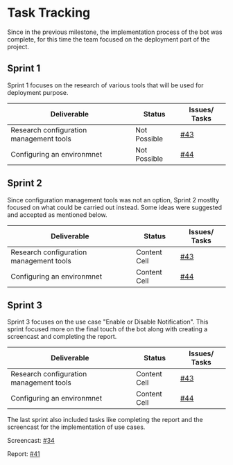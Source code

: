 
# Task Tracking

Since in the previous milestone, the implementation process of the bot was complete, for this time the team focused on the deployment part of the project.

## Sprint 1

Sprint 1 focuses on the research of various tools that will be used for deployment purpose.


| Deliverable                              | Status        | Issues/ Tasks                                                          |
| ---------------------------------------- | ------------- | ---------------------------------------------------------------------- |
| Research configuration management tools  | Not Possible  | [#43](https://github.ncsu.edu/bbdeshpa/csc510-project/issues/43)       |
| Configuring an environmnet               | Not Possible  | [#44](https://github.ncsu.edu/bbdeshpa/csc510-project/issues/44)       |



## Sprint 2

Since configuration management tools was not an option, Sprint 2 mostlty focused on what could be carried out instead. Some ideas were suggested and accepted as mentioned below. 


| Deliverable                              | Status        | Issues/ Tasks                                                          |
| ---------------------------------------- | ------------- | ---------------------------------------------------------------------- |
| Research configuration management tools  | Content Cell  | [#43](https://github.ncsu.edu/bbdeshpa/csc510-project/issues/43)       |
| Configuring an environmnet               | Content Cell  | [#44](https://github.ncsu.edu/bbdeshpa/csc510-project/issues/44)       |

## Sprint 3   

Sprint 3 focuses on the use case "Enable or Disable Notification". This sprint focused more on the final touch of the bot along with creating a screencast and completing the report.


| Deliverable                              | Status        | Issues/ Tasks                                                          |
| ---------------------------------------- | ------------- | ---------------------------------------------------------------------- |
| Research configuration management tools  | Content Cell  | [#43](https://github.ncsu.edu/bbdeshpa/csc510-project/issues/43)       |
| Configuring an environmnet               | Content Cell  | [#44](https://github.ncsu.edu/bbdeshpa/csc510-project/issues/44)       |


The last sprint also included tasks like completing the report and the screencast for the implementation of use cases. 

Screencast: [#34](https://github.ncsu.edu/bbdeshpa/csc510-project/issues/34)

Report: [#41](https://github.ncsu.edu/bbdeshpa/csc510-project/issues/41)
